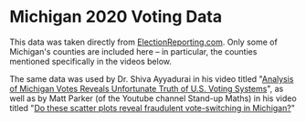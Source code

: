 # Michigan 2020 Voting Data

This data was taken directly from [ElectionReporting.com](https://electionreporting.com/). Only some of Michigan's counties are included here – in particular, the counties mentioned specifically in the videos below.

The same data was used by Dr. Shiva Ayyadurai in his video titled "[Analysis of Michigan Votes Reveals Unfortunate Truth of U.S. Voting Systems](https://www.youtube.com/watch?v=Ztu5Y5obWPk&ab_channel=Dr.ShivaAyyadurai)", as well as by Matt Parker (of the Youtube channel Stand-up Maths) in his video titled "[Do these scatter plots reveal fraudulent vote-switching in Michigan?](https://www.youtube.com/watch?v=aokNwKx7gM8&ab_channel=Stand-upMaths)"
